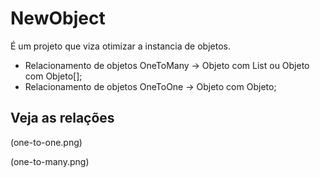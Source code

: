 NewObject
==========

É um projeto que viza otimizar a instancia de objetos. 

+ Relacionamento de objetos OneToMany -> Objeto com List<Objeto> ou Objeto com Objeto[];
+ Relacionamento de objetos OneToOne  ->  Objeto com Objeto;

## Veja as relações

(one-to-one.png)

(one-to-many.png)

